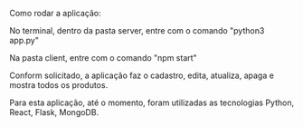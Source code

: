 Como rodar a aplicação:

No terminal, dentro da pasta server, entre com o comando "python3 app.py"

Na pasta client, entre com o comando "npm start"

Conform solicitado, a aplicação faz o cadastro, edita, atualiza, apaga e mostra todos os produtos. 

Para esta aplicação, até o momento, foram utilizadas as tecnologias Python, React, Flask, MongoDB. 